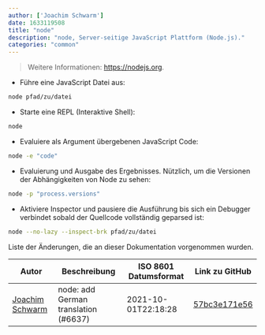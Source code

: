 ```yaml
---
author: ['Joachim Schwarm']
date: 1633119508
title: "node"
description: "node, Server-seitige JavaScript Plattform (Node.js)."
categories: "common"
---
```

> Weitere Informationen: <https://nodejs.org>.

- Führe eine JavaScript Datei aus:

```bash
node pfad/zu/datei
```

- Starte eine REPL (Interaktive Shell):

```bash
node
```

- Evaluiere als Argument übergebenen JavaScript Code:

```bash
node -e "code"
```

- Evaluierung und Ausgabe des Ergebnisses. Nützlich, um die Versionen der Abhängigkeiten von Node zu sehen:

```bash
node -p "process.versions"
```

- Aktiviere Inspector und pausiere die Ausführung bis sich ein Debugger verbindet sobald der Quellcode vollständig geparsed ist:

```bash
node --no-lazy --inspect-brk pfad/zu/datei
```
Liste der Änderungen, die an dieser Dokumentation vorgenommen wurden.


Autor | Beschreibung | ISO 8601 Datumsformat | Link zu GitHub
------|-----|-----|-----
[Joachim Schwarm](mailto:joachim@schwarm.co) | node: add German translation (#6637) | 2021-10-01T22:18:28 | [57bc3e171e56](https://github.com/tldr-pages/tldr/commit/57bc3e171e56c1d4225fb4547b5b9658f2c70f6e)

